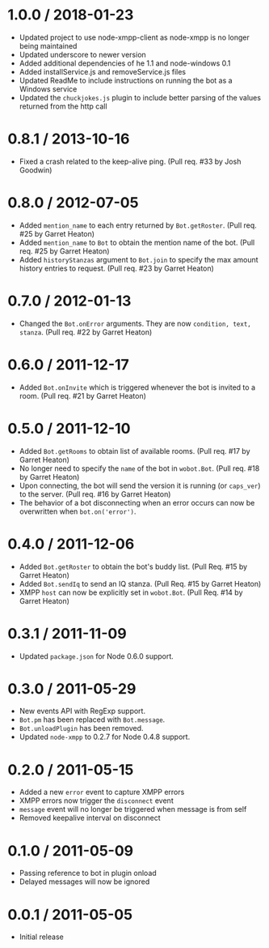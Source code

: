 1.0.0 / 2018-01-23
==================
  * Updated project to use node-xmpp-client as node-xmpp is no longer being maintained
  * Updated underscore to newer version
  * Added additional dependencies of he 1.1 and node-windows 0.1
  * Added installService.js and removeService.js files
  * Updated ReadMe to include instructions on running the bot as a Windows service
  * Updated the `chuckjokes.js` plugin to include better parsing of the values returned from the http call

0.8.1 / 2013-10-16
==================

  * Fixed a crash related to the keep-alive ping. (Pull req. #33 by Josh Goodwin)

0.8.0 / 2012-07-05
==================

  * Added `mention_name` to each entry returned by `Bot.getRoster`. (Pull req. #25 by Garret Heaton)
  * Added `mention_name` to `Bot` to obtain the mention name of the bot. (Pull req. #25 by Garret Heaton)
  * Added `historyStanzas` argument to `Bot.join` to specify the max amount history entries to request. (Pull req. #23 by Garret Heaton)

0.7.0 / 2012-01-13
==================

  * Changed the `Bot.onError` arguments. They are now `condition, text, stanza`. (Pull req. #22 by Garret Heaton)

0.6.0 / 2011-12-17
==================

  * Added `Bot.onInvite` which is triggered whenever the bot is invited to a room. (Pull req. #21 by Garret Heaton)

0.5.0 / 2011-12-10
==================

  * Added `Bot.getRooms` to obtain list of available rooms. (Pull req. #17 by Garret Heaton)
  * No longer need to specify the `name` of the bot in `wobot.Bot`. (Pull req. #18 by Garret Heaton)
  * Upon connecting, the bot will send the version it is running (or `caps_ver`) to the server. (Pull req. #16 by Garret Heaton)
  * The behavior of a bot disconnecting when an error occurs can now be overwritten when `bot.on('error')`.

0.4.0 / 2011-12-06
==================

  * Added `Bot.getRoster` to obtain the bot's buddy list. (Pull Req. #15 by Garret Heaton)
  * Added `Bot.sendIq` to send an IQ stanza. (Pull Req. #15 by Garret Heaton)
  * XMPP `host` can now be explicitly set in `wobot.Bot`. (Pull Req. #14 by Garret Heaton)

0.3.1 / 2011-11-09
==================

  * Updated `package.json` for Node 0.6.0 support.

0.3.0 / 2011-05-29
==================

  * New events API with RegExp support.
  * `Bot.pm` has been replaced with `Bot.message`.
  * `Bot.unloadPlugin` has been removed.
  * Updated `node-xmpp` to 0.2.7 for Node 0.4.8 support.

0.2.0 / 2011-05-15
==================

  * Added a new `error` event to capture XMPP errors
  * XMPP errors now trigger the `disconnect` event
  * `message` event will no longer be triggered when message is from self
  * Removed keepalive interval on disconnect

0.1.0 / 2011-05-09
==================

  * Passing reference to bot in plugin onload
  * Delayed messages will now be ignored

0.0.1 / 2011-05-05
==================

  * Initial release
